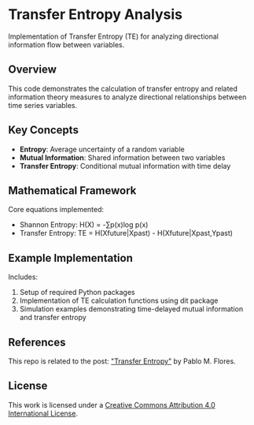 # Transfer Entropy Analysis

Implementation of Transfer Entropy (TE) for analyzing directional information flow between variables.

## Overview
This code demonstrates the calculation of transfer entropy and related information theory measures to analyze directional relationships between time series variables.

## Key Concepts
- **Entropy**: Average uncertainty of a random variable
- **Mutual Information**: Shared information between two variables
- **Transfer Entropy**: Conditional mutual information with time delay

## Mathematical Framework
Core equations implemented:
- Shannon Entropy: H(X) = -∑p(x)log p(x)
- Transfer Entropy: TE = H(Xfuture|Xpast) - H(Xfuture|Xpast,Ypast)

## Example Implementation
Includes:
1. Setup of required Python packages
2. Implementation of TE calculation functions using dit package
3. Simulation examples demonstrating time-delayed mutual information and transfer entropy

## References
This repo is related to the post: ["Transfer Entropy"](http://pablomflores.com/transfer-entropy) by Pablo M. Flores.

## License
This work is licensed under a [Creative Commons Attribution 4.0 International License][cc-by].

[cc-by]: http://creativecommons.org/licenses/by/4.0/
